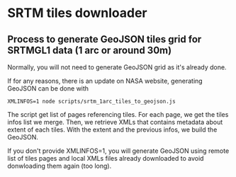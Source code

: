 # SRTM tiles downloader



## Process to generate GeoJSON tiles grid for SRTMGL1 data (1 arc or around 30m)

Normally, you will not need to generate GeoJSON grid as it's already done.

If for any reasons, there is an update on NASA website, generating GeoJSON can be done with

    XMLINFOS=1 node scripts/srtm_1arc_tiles_to_geojson.js

The script get list of pages referencing tiles. For each page, we get the tiles infos list we merge. Then, we retrieve XMLs that contains metadata about extent of each tiles.
With the extent and the previous infos, we build the GeoJSON.

If you don't provide XMLINFOS=1, you will generate GeoJSON using remote list of tiles pages and local XMLs files already downloaded to avoid donwloading them again (too long).